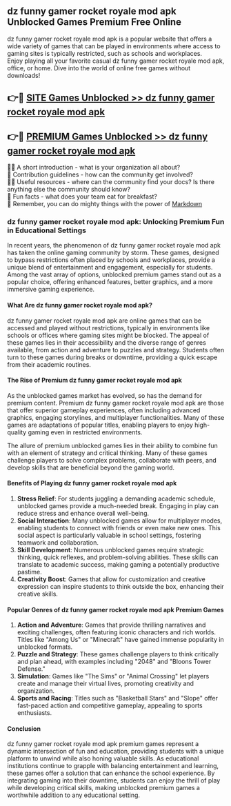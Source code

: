 ## dz funny gamer rocket royale mod apk Unblocked Games Premium Free Online

dz funny gamer rocket royale mod apk is a popular website that offers a wide variety of games that can be played in environments where access to gaming sites is typically restricted, such as schools and workplaces.  
Enjoy playing all your favorite casual dz funny gamer rocket royale mod apk, office, or home. Dive into the world of online free games without downloads!

## 👉🔴 [SITE Games Unblocked >> dz funny gamer rocket royale mod apk](http://onlypremium.site?src=git_11_25&title=dz_funny_gamer_rocket_royale_mod_apk)

## 👉🔴 [PREMIUM Games Unblocked >> dz funny gamer rocket royale mod apk](http://onlypremium.site?src=git_11_25&title=dz_funny_gamer_rocket_royale_mod_apk)

🙋‍♀️ A short introduction - what is your organization all about?  
🌈 Contribution guidelines - how can the community get involved?  
👩‍💻 Useful resources - where can the community find your docs? Is there anything else the community should know?  
🍿 Fun facts - what does your team eat for breakfast?  
🧙 Remember, you can do mighty things with the power of [Markdown](https://docs.github.com/github/writing-on-github/getting-started-with-writing-and-formatting-on-github/basic-writing-and-formatting-syntax)

### dz funny gamer rocket royale mod apk: Unlocking Premium Fun in Educational Settings

In recent years, the phenomenon of dz funny gamer rocket royale mod apk has taken the online gaming community by storm. These games, designed to bypass restrictions often placed by schools and workplaces, provide a unique blend of entertainment and engagement, especially for students. Among the vast array of options, unblocked premium games stand out as a popular choice, offering enhanced features, better graphics, and a more immersive gaming experience.

#### What Are dz funny gamer rocket royale mod apk?

dz funny gamer rocket royale mod apk are online games that can be accessed and played without restrictions, typically in environments like schools or offices where gaming sites might be blocked. The appeal of these games lies in their accessibility and the diverse range of genres available, from action and adventure to puzzles and strategy. Students often turn to these games during breaks or downtime, providing a quick escape from their academic routines.

#### The Rise of Premium dz funny gamer rocket royale mod apk

As the unblocked games market has evolved, so has the demand for premium content. Premium dz funny gamer rocket royale mod apk are those that offer superior gameplay experiences, often including advanced graphics, engaging storylines, and multiplayer functionalities. Many of these games are adaptations of popular titles, enabling players to enjoy high-quality gaming even in restricted environments.

The allure of premium unblocked games lies in their ability to combine fun with an element of strategy and critical thinking. Many of these games challenge players to solve complex problems, collaborate with peers, and develop skills that are beneficial beyond the gaming world.

#### Benefits of Playing dz funny gamer rocket royale mod apk

1.  **Stress Relief**: For students juggling a demanding academic schedule, unblocked games provide a much-needed break. Engaging in play can reduce stress and enhance overall well-being.
2.  **Social Interaction**: Many unblocked games allow for multiplayer modes, enabling students to connect with friends or even make new ones. This social aspect is particularly valuable in school settings, fostering teamwork and collaboration.
3.  **Skill Development**: Numerous unblocked games require strategic thinking, quick reflexes, and problem-solving abilities. These skills can translate to academic success, making gaming a potentially productive pastime.
4.  **Creativity Boost**: Games that allow for customization and creative expression can inspire students to think outside the box, enhancing their creative skills.

#### Popular Genres of dz funny gamer rocket royale mod apk Premium Games

1.  **Action and Adventure**: Games that provide thrilling narratives and exciting challenges, often featuring iconic characters and rich worlds. Titles like "Among Us" or "Minecraft" have gained immense popularity in unblocked formats.
2.  **Puzzle and Strategy**: These games challenge players to think critically and plan ahead, with examples including "2048" and "Bloons Tower Defense."
3.  **Simulation**: Games like "The Sims" or "Animal Crossing" let players create and manage their virtual lives, promoting creativity and organization.
4.  **Sports and Racing**: Titles such as "Basketball Stars" and "Slope" offer fast-paced action and competitive gameplay, appealing to sports enthusiasts.

#### Conclusion

dz funny gamer rocket royale mod apk premium games represent a dynamic intersection of fun and education, providing students with a unique platform to unwind while also honing valuable skills. As educational institutions continue to grapple with balancing entertainment and learning, these games offer a solution that can enhance the school experience. By integrating gaming into their downtime, students can enjoy the thrill of play while developing critical skills, making unblocked premium games a worthwhile addition to any educational setting.